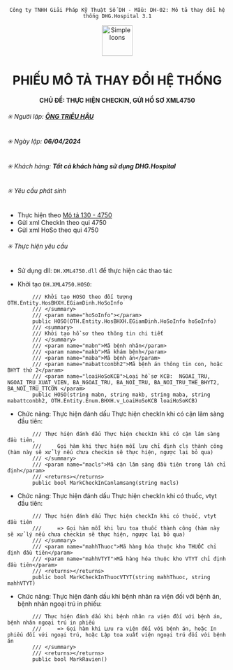 <div align="center">

`Công ty TNHH Giải Pháp Kỹ Thuật Số DH - Mẫu: DH-02: Mô tả thay đổi hệ thống DHG.Hospital 3.1`

</div>

<div align="center">
  <img src="https://raw.githubusercontent.com/dh-hos/dhg.hospitalprinter/main/Deploy_Tools/Logo.ico" alt="Simple Icons" width=70>
  <h1>PHIẾU MÔ TẢ THAY ĐỔI HỆ THỐNG</h1>  
</div>
<div align="center">

#### CHỦ ĐỀ: THỰC HIỆN CHECKIN, GỬI HỒ SƠ XML4750

</div>

###### :eight_spoked_asterisk: Người lập: [**ÔNG TRIỆU HẬU**](https://github.com/ongtrieuhau)

###### :eight_spoked_asterisk: Ngày lập: **06/04/2024**

###### :eight_spoked_asterisk: Khách hàng: **Tất cả khách hàng sử dụng DHG.Hospital**

###### :eight_spoked_asterisk: Yêu cầu phát sinh

- Thực hiện theo [Mô tả 130 - 4750](https://github.com/dh-hos/Mo-ta-he-thong/tree/main/XML130)
- Gửi xml CheckIn theo qui 4750
- Gửi xml HoSo theo qui 4750

###### :eight_spoked_asterisk: Thực hiện yêu cầu

- Sử dụng dll: `DH.XML4750.dll` để thực hiện các thao tác

- Khởi tạo `DH.XML4750.HOSO`:

```     /// <summary>
        /// Khởi tạo HOSO theo đối tượng OTH.Entity.HosBHXH.EGiamDinh.HoSoInfo
        /// </summary>
        /// <param name="hoSoInfo"></param>
        public HOSO(OTH.Entity.HosBHXH.EGiamDinh.HoSoInfo hoSoInfo)
        /// <summary>
        /// Khởi tạo hồ sơ theo thông tin chi tiết
        /// </summary>
        /// <param name="mabn">Mã bệnh nhân</param>
        /// <param name="makb">Mã khám bệnh</param>
        /// <param name="maba">Mã bệnh án</param>
        /// <param name="mabattconbh2">Mã bệnh án thông tin con, hoặc BHYT thứ 2</param>
        /// <param name="loaiHoSoKCB">Loại hồ sơ KCB:  NGOAI_TRU, NGOAI_TRU_XUAT_VIEN, BA_NGOAI_TRU, BA_NOI_TRU, BA_NOI_TRU_THE_BHYT2, BA_NOI_TRU_TTCON </param>
        public HOSO(string mabn, string makb, string maba, string mabattconbh2, OTH.Entity.Enum.BHXH.v_LoaiHoSoKCB loaiHoSoKCB) 
```

- Chức năng: Thực hiện đánh dấu Thực hiện checkIn khi có cận lâm sàng đầu tiên:

```     /// <summary>
        /// Thực hiện đánh dấu Thực hiện checkIn khi có cận lâm sàng đầu tiên,
        ///     Gọi hàm khi thực hiện mỗi lưu chỉ định cls thành công (hàm này sẽ xử lý nếu chưa checkin sẽ thực hiện, ngược lại bỏ qua)
        /// </summary>
        /// <param name="macls">Mã cận lâm sàng đầu tiên trong lần chỉ định</param>
        /// <returns></returns>
        public bool MarkCheckInCanlamsang(string macls)
```

- Chức năng: Thực hiện đánh dấu Thực hiện checkIn khi có thuốc, vtyt đầu tiên:

```     /// <summary>
        /// Thực hiện đánh dấu Thực hiện checkIn khi có thuốc, vtyt đầu tiên
        ///     => Gọi hàm mỗi khi lưu toa thuốc thành công (hàm này sẽ xử lý nếu chưa checkin sẽ thực hiện, ngược lại bỏ qua)
        /// </summary>
        /// <param name="mahhThuoc">Mã hàng hóa thuộc kho THUỐC chỉ định đầu tiên</param>
        /// <param name="mahhVTYT">Mã hàng hóa thuộc kho VTYT chỉ định đầu tiên</param>
        /// <returns></returns>
        public bool MarkCheckInThuocVTYT(string mahhThuoc, string mahhVTYT)
```

- Chức năng: Thực hiện đánh dấu khi bệnh nhân ra viện đối với bệnh án, bệnh nhân ngoại trú in phiếu:

```     /// <summary>
        /// Thực hiện đánh dấu khi bệnh nhân ra viện đối với bệnh án, bệnh nhân ngoại trú in phiếu
        ///     => Gọi hàm khi Lưu ra viện đối với bệnh án, hoặc In phiếu đối với ngoại trú, hoặc Lập toa xuất viện ngoại trú đối với bệnh án
        /// </summary>
        /// <returns></returns>
        public bool MarkRavien()
```